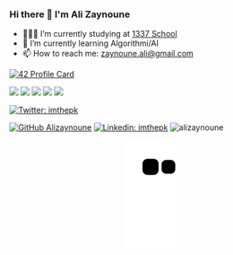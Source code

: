 ### Hi there 👋 I'm Ali Zaynoune

- 👨🏽‍💻 I’m currently studying at  [1337 School](https://1337.ma)
- 🌱 I’m currently learning Algorithmi/AI 
- 📫 How to reach me: zaynoune.ali@gmail.com


[![42 Profile Card](https://1337-readme.vercel.app/api/profile?cursus=42&dark=true&login=alzaynou)](https://github.com/alizaynoune)
<div>
  <img height="180em" src="https://github-profile-summary-cards.vercel.app/api/cards/profile-details?username=alizaynoune&theme=dracula" />
  <img height="180em" src="https://github-profile-summary-cards.vercel.app/api/cards/productive-time?username=alizaynoune&theme=dracula"/>
  <img height="180em" src="https://github-profile-summary-cards.vercel.app/api/cards/stats?username=alizaynoune&theme=dracula"/>
  <img height="180em" src="https://github-profile-summary-cards.vercel.app/api/cards/repos-per-language?username=alizaynoune&theme=dracula"/>
  <img height="180em" src="https://github-profile-summary-cards.vercel.app/api/cards/most-commit-language?username=alizaynoune&theme=dracula"/>

</div>

[![Twitter: imthepk](https://img.shields.io/twitter/follow/alizaynoune?style=social)](https://twitter.com/alizaynoune)

[![GitHub Alizaynoune](https://img.shields.io/github/followers/alizaynoune?label=follow&style=social)](https://github.com/alizaynoune)
[![Linkedin: imthepk](https://img.shields.io/badge/-alizaynoune-blue?style=flat-square&logo=Linkedin&logoColor=white&link=https://www.linkedin.com/in/alizaynoune/)](https://www.linkedin.com/in/ali-zaynoune-168905161/)
<img src="https://komarev.com/ghpvc/?username=alizaynoune&label=Profile%20views&color=0e75b6&style=flat" alt="alizaynoune" />

<p align="center">
   <img src="https://github.com/alizaynoune/alizaynoune/blob/output/github-contribution-grid-snake.svg" alt="snake">
</p>



<!-- [![DenverCoder1's github streak](https://github-readme-streak-stats.herokuapp.com/?user=alizaynoune&theme=dark)](https://github.com/alizaynoune)


![Ali's github stats](https://github-readme-stats.vercel.app/api?username=alizaynoune&show_icons=true&theme=dark )
[![Top Langs](https://github-readme-stats.vercel.app/api/top-langs/?username=alizaynoune&layout=compact&theme=dark)](https://github.com/alizaynoune)
<img  src="https://activity-graph.herokuapp.com/graph?username=alizaynoune&bg_color=151515&color=B3B6B7&line=77fa94&point=B3B6B7">  -->
